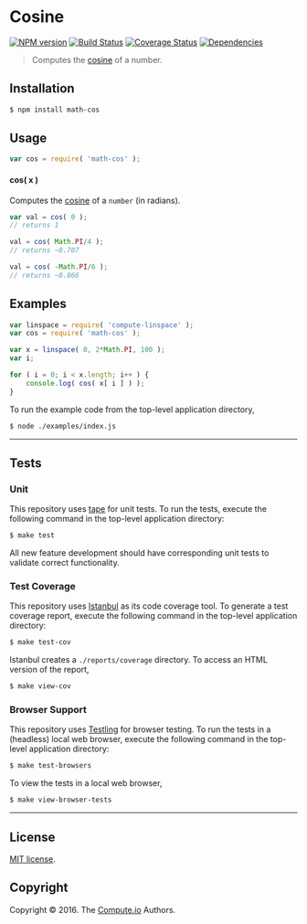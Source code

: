 Cosine
===
[![NPM version][npm-image]][npm-url] [![Build Status][build-image]][build-url] [![Coverage Status][coverage-image]][coverage-url] [![Dependencies][dependencies-image]][dependencies-url]

> Computes the [cosine][cosine] of a number.


## Installation

``` bash
$ npm install math-cos
```


## Usage

``` javascript
var cos = require( 'math-cos' );
```

#### cos( x )

Computes the [cosine][cosine] of a `number` (in radians).

``` javascript
var val = cos( 0 );
// returns 1

val = cos( Math.PI/4 );
// returns ~0.707

val = cos( -Math.PI/6 );
// returns ~0.866
```


## Examples

``` javascript
var linspace = require( 'compute-linspace' );
var cos = require( 'math-cos' );

var x = linspace( 0, 2*Math.PI, 100 );
var i;

for ( i = 0; i < x.length; i++ ) {
	console.log( cos( x[ i ] ) );
}
```

To run the example code from the top-level application directory,

``` bash
$ node ./examples/index.js
```


---
## Tests

### Unit

This repository uses [tape][tape] for unit tests. To run the tests, execute the following command in the top-level application directory:

``` bash
$ make test
```

All new feature development should have corresponding unit tests to validate correct functionality.


### Test Coverage

This repository uses [Istanbul][istanbul] as its code coverage tool. To generate a test coverage report, execute the following command in the top-level application directory:

``` bash
$ make test-cov
```

Istanbul creates a `./reports/coverage` directory. To access an HTML version of the report,

``` bash
$ make view-cov
```


### Browser Support

This repository uses [Testling][testling] for browser testing. To run the tests in a (headless) local web browser, execute the following command in the top-level application directory:

``` bash
$ make test-browsers
```

To view the tests in a local web browser,

``` bash
$ make view-browser-tests
```

<!-- [![browser support][browsers-image]][browsers-url] -->


---
## License

[MIT license](http://opensource.org/licenses/MIT).


## Copyright

Copyright &copy; 2016. The [Compute.io][compute-io] Authors.


[npm-image]: http://img.shields.io/npm/v/math-cos.svg
[npm-url]: https://npmjs.org/package/math-cos

[build-image]: http://img.shields.io/travis/math-io/cos/master.svg
[build-url]: https://travis-ci.org/math-io/cos

[coverage-image]: https://img.shields.io/codecov/c/github/math-io/cos/master.svg
[coverage-url]: https://codecov.io/github/math-io/cos?branch=master

[dependencies-image]: http://img.shields.io/david/math-io/cos.svg
[dependencies-url]: https://david-dm.org/math-io/cos

[dev-dependencies-image]: http://img.shields.io/david/dev/math-io/cos.svg
[dev-dependencies-url]: https://david-dm.org/dev/math-io/cos

[github-issues-image]: http://img.shields.io/github/issues/math-io/cos.svg
[github-issues-url]: https://github.com/math-io/cos/issues

[tape]: https://github.com/substack/tape
[istanbul]: https://github.com/gotwarlost/istanbul
[testling]: https://ci.testling.com

[compute-io]: https://github.com/compute-io/
[cosine]: https://en.wikipedia.org/wiki/Cosine

